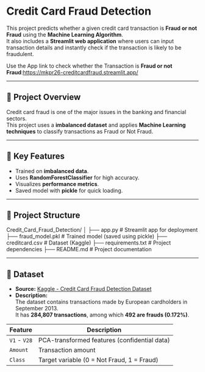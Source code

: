 # Credit Card Fraud Detection 

This project predicts whether a given credit card transaction is **Fraud or not Fraud** using the **Machine Learning Algorithm**.  
It also includes a **Streamlit web application** where users can input transaction details and instantly check if the transaction is likely to be fraudulent.

Use the App link to check whether the Transaction is **Fraud or not Fraud**:https://mkpr26-creditcardfraud.streamlit.app/

---

## 🚀 Project Overview

Credit card fraud is one of the major issues in the banking and financial sectors.  
This project uses a **imbalanced dataset** and applies **Machine Learning techniques** to classify transactions as Fraud or Not Fraud.

---

## 🧠 Key Features
- Trained on **imbalanced data**.
- Uses **RandomForestClassifier** for high accuracy.
- Visualizes **performance metrics**.
- Saved model with **pickle** for quick loading.

---

## 📂 Project Structure

Credit_Card_Fraud_Detection/
│
├── app.py # Streamlit app for deployment
├── fraud_model.pkl # Trained model (saved using pickle)
├── creditcard.csv # Dataset (Kaggle)
├── requirements.txt # Project dependencies
├── README.md # Project documentation

---

## 🧾 Dataset

- **Source:** [Kaggle - Credit Card Fraud Detection Dataset](https://www.kaggle.com/mlg-ulb/creditcardfraud)
- **Description:**  
  The dataset contains transactions made by European cardholders in September 2013.  
  It has **284,807 transactions**, among which **492 are frauds (0.172%)**.

| Feature | Description |
|----------|--------------|
| `V1` - `V28` | PCA-transformed features (confidential data) |
| `Amount` | Transaction amount |
| `Class` | Target variable (0 = Not Fraud, 1 = Fraud) |




